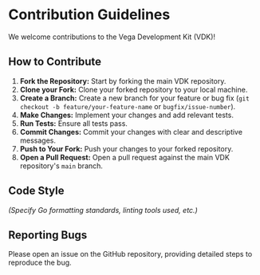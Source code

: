 # Contribution Guidelines

We welcome contributions to the Vega Development Kit (VDK)!

## How to Contribute

1.  **Fork the Repository:** Start by forking the main VDK repository.
2.  **Clone your Fork:** Clone your forked repository to your local machine.
3.  **Create a Branch:** Create a new branch for your feature or bug fix (`git checkout -b feature/your-feature-name` or `bugfix/issue-number`).
4.  **Make Changes:** Implement your changes and add relevant tests.
5.  **Run Tests:** Ensure all tests pass.
6.  **Commit Changes:** Commit your changes with clear and descriptive messages.
7.  **Push to Your Fork:** Push your changes to your forked repository.
8.  **Open a Pull Request:** Open a pull request against the main VDK repository's `main` branch.

## Code Style

*(Specify Go formatting standards, linting tools used, etc.)*

## Reporting Bugs

Please open an issue on the GitHub repository, providing detailed steps to reproduce the bug.
